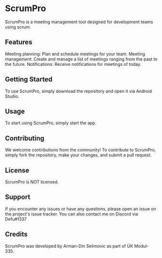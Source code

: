 # ScrumPro
ScrumPro is a meeting management tool designed for development teams using scrum.

## Features
Meeting planning: Plan and schedule meetings for your team.
Meeting management: Create and manage a list of meetings ranging from the past to the future.
Notifications: Receive notifications for meetings of today.

## Getting Started
To use ScrumPro, simply download the repository and open it via Android Studio.

## Usage
To start using ScrumPro, simply start the app.

## Contributing
We welcome contributions from the community! To contribute to ScrumPro, simply fork the repository, make your changes, and submit a pull request.

## License
ScrumPro is NOT licensed.

## Support
If you encounter any issues or have any questions, please open an issue on the project's issue tracker. You can also contact me on Discord via Defu#1337

## Credits
ScrumPro was developed by Arman-Din Selimovic as part of ÜK Modul-335.
